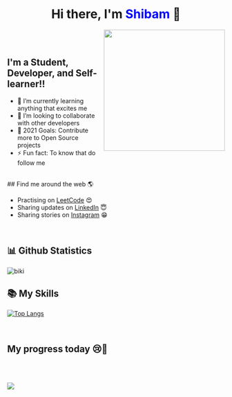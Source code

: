 <h1 align="center">Hi there, I'm <span style="color: blue">Shibam</span> 👋 </h1>
<img margin-right="10" align='right' src="https://media.giphy.com/media/M9gbBd9nbDrOTu1Mqx/giphy.gif" width="280">

<br />
<br />

## I'm a Student, Developer, and Self-learner!!

- 🌱 I’m currently learning anything that excites me
- 👯 I’m looking to collaborate with other developers
- 🥅 2021 Goals: Contribute more to Open Source projects
- ⚡ Fun fact: To know that do follow me
<br />
## Find me around the web 🌎 


- Practising on <a href="https://leetcode.com/4AM_xinhe/">LeetCode</a> 😍
- Sharing updates on <a href="https://www.linkedin.com/in/shibam-debnath-25b235206/">LinkedIn</a> 😇
- Sharing stories on <a href="https://www.instagram.com/_b_i_k_i__/">Instagram</a> 😁

<br />

## 📊 Github Statistics

<p align="centre"> <img src="https://github-readme-stats.vercel.app/api?username=shibam-debnath&show_icons=true,prs&cache_seconds=86400&theme=radical" alt="biki" />

 <br />
 
 
 ## 📚 My Skills

[![Top Langs](https://github-readme-stats.vercel.app/api/top-langs/?username=shibam-debnath&layout=compact&show_icons=true&theme=blue-green)](https://github.com/shibam-debnath)
<br>

 <br />
 
  ## My progress today 😢👀
 <br />
 <br />
 
 <p align="left"><img src="https://i.giphy.com/RThN0hOS2GO4M.gif" /></p>
 
